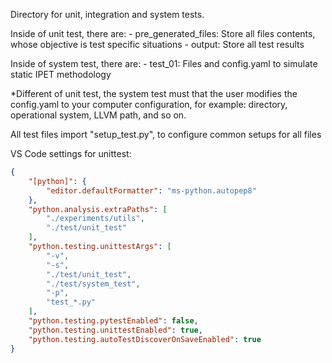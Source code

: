 Directory for unit, integration and system tests.

Inside of unit test, there are:
    - pre_generated_files: Store all files contents, whose objective is test specific situations
    - output: Store all test results


Inside of system test, there are:
    - test_01: Files and config.yaml to simulate static IPET methodology 

*Different of unit test, the system test must that the user modifies the config.yaml to your computer configuration, for example: directory, operational system, LLVM path, and so on.


All test files import "setup_test.py", to configure common setups for all files


VS Code settings for unittest:
````json
{
    "[python]": {
        "editor.defaultFormatter": "ms-python.autopep8"
    },
    "python.analysis.extraPaths": [
        "./experiments/utils",
        "./test/unit_test"
    ],
    "python.testing.unittestArgs": [
        "-v",
        "-s",
        "./test/unit_test",
        "./test/system_test",
        "-p",
        "test_*.py"
    ],
    "python.testing.pytestEnabled": false,
    "python.testing.unittestEnabled": true,
    "python.testing.autoTestDiscoverOnSaveEnabled": true
}
````